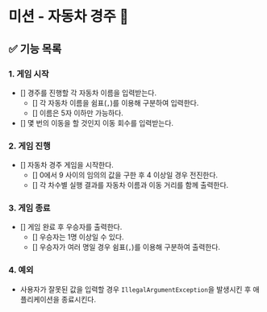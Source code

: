 # 미션 - 자동차 경주 🏁

## ✅ 기능 목록

### 1. 게임 시작

- [] 경주를 진행할 각 자동차 이름을 입력받는다.
    - [] 각 자동차 이름을 쉼표(`,`)를 이용해 구분하여 입력한다.
    - [] 이름은 5자 이하만 가능하다.
- [] 몇 번의 이동을 할 것인지 이동 회수를 입력받는다.

### 2. 게임 진행

- [] 자동차 경주 게임을 시작한다.
    - [] 0에서 9 사이의 임의의 값을 구한 후 4 이상일 경우 전진한다.
    - [] 각 차수별 실행 결과를 자동차 이름과 이동 거리를 함께 출력한다.

### 3. 게임 종료

- [] 게임 완료 후 우승자를 출력한다.
    - [] 우승자는 1명 이상일 수 있다.
    - [] 우승자가 여러 명일 경우 쉼표(`,`)를 이용해 구분하여 출력한다.

### 4. 예외

- 사용자가 잘못된 값을 입력할 경우 `IllegalArgumentException`을 발생시킨 후 애플리케이션을 종료시킨다.